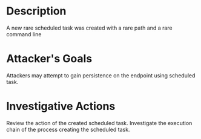 # Description
A new rare scheduled task was created with a rare path and a rare command line
# Attacker's Goals
Attackers may attempt to gain persistence on the endpoint using scheduled task.
# Investigative Actions
Review the action of the created scheduled task.
Investigate the execution chain of the process creating the scheduled task.
